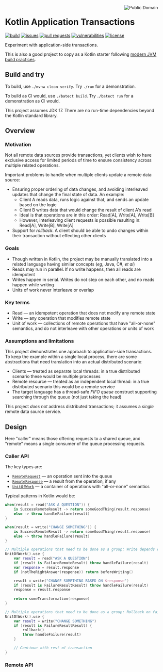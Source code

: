 <a href="LICENSE.md">
<img src="https://unlicense.org/pd-icon.png" alt="Public Domain" align="right"/>
</a>

# Kotlin Application Transactions

[![build](https://github.com/binkley/kotlin-application-transactions/workflows/build/badge.svg)](https://github.com/binkley/kotlin-application-transactions/actions)
[![issues](https://img.shields.io/github/issues/binkley/kotlin-application-transactions.svg)](https://github.com/binkley/kotlin-application-transactions/issues/)
[![pull requests](https://img.shields.io/github/issues-pr/binkley/kotlin-application-transactions.svg)](https://github.com/binkley/kotlin-application-transactions/pulls)
[![vulnerabilities](https://snyk.io/test/github/binkley/kotlin-application-transactions/badge.svg)](https://snyk.io/test/github/binkley/kotlin-application-transactions)
[![license](https://img.shields.io/badge/license-Public%20Domain-blue.svg)](http://unlicense.org/)

Experiment with application-side transactions.

This is also a good project to copy as a Kotlin starter following [modern JVM
build practices](https://github.com/binkley/modern-java-practices).

## Build and try

To build, use `./mvnw clean verify`.
Try `./run` for a demonstration.

To build as CI would, use `./batect build`.
Try `./batect run` for a demonstration as CI would.

This project assumes JDK 17.
There are no run-time dependencies beyond the Kotlin standard library.

## Overview

### Motivation

Not all remote data sources provide transactions, yet clients wish to have
exclusive access for limited periods of time to ensure consistency across
multiple related operations.

Important problems to handle when multiple clients update a remote data source:

- Ensuring proper ordering of data changes, and avoiding interleaved updates 
  that change the final state of data.
  An example:
  * Client A reads data, runs logic against that, and sends an update based 
    on the logic
  * Client B writes data that would change the result of client A's read
  * Ideal is that operations are in this order: Read\[A], Write\[A], Write\[B]
  * However, interleaving client requests is possible resulting in: Read\[A],
    Write\[B], Write\[A]
- Support for _rollback_.
  A client should be able to undo changes within their transaction without 
  effecting other clients

### Goals

* Though written in Kotlin, the project may be manually translated into a
  related language having similar concepts (_eg_, Java, C#, _et al_)
* Reads may run in parallel.
  If no write happens, then all reads are idempotent
* Writes happen in serial.
  Writes do not step on each other, and no reads happen while writing
* Units of work never interleave or overlap

### Key terms

- Read &mdash; an idempotent operation that does not modify any remote state
- Write &mdash; any operation that modifies remote state
- Unit of work &mdash; collections of remote operations that have 
  "all-or-none" semantics, and do not interleave with other operations or 
  units of work

### Assumptions and limitations

This project demonstrates one approach to application-side transactions.
To keep the example within a single local process, there are some
abstractions that need translation into an actual distributed scenario:

- Clients &mdash; treated as separate local threads: in a true distributed
  scenario these would be multiple processes
- Remote resource &mdash; treated as an independent local thread: in a true
  distributed scenario this would be a remote service
- The target language has a thread-safe _FIFO queue_ construct supporting 
  searching through the queue (not just taking the head)

This project _does not_ address distributed transactions; it assumes a
_single_ remote data source service.

## Design

Here "caller" means those offering requests to a shared queue, and "remote" 
means a single consumer of the queue processing requests.

### Caller API

The key types are:

- [`RemoteRequest`](src/main/kotlin/hm/binkley/labs/applicationTransactions/client/RemoteRequest.kt)
  &mdash; an operation sent into the queue
- [`RemoteResponse`](src/main/kotlin/hm/binkley/labs/applicationTransactions/client/RemoteResult.kt)
  &mdash; a result from the operation, if any
- [`UnitOfWork`](src/main/kotlin/hm/binkley/labs/applicationTransactions/client/UnitOfWork.kt)
  &mdash; a container of operations with "all-or-none" semantics

Typical patterns in Kotlin would be:

```kotlin
when(result = read("ASK A QUESTION")) {
    is SuccessRemoteResult -> return someGoodThing(result.response)
    else -> throw handleFailure(result)
}
```

```kotlin
when(result = write("CHANGE SOMETHING")) {
    is SuccessRemoteResult -> return someGoodThing(result.response)
    else -> throw handleFailure(result)
}
```

```kotlin
// Multiple operations that need to be done as a group: Write depends on Read
UnitOfWork().use {
    var result = read("ASK A QUESTION")
    if (result is FailureRemoteResult) throw handleFailure(result)
    var response = result.response
    if (notTheRightAnswer(response)) return beforeWriting()

    result = write("CHANGE SOMETHING BASED ON $response")
    if (result is FailureResultResult) throw handleFailure(result)
    response = result.response
    
    return someTransformation(response)
}
```

```kotlin
// Multiple operations that need to be done as a group: Rollback on failure
UnitOfWork().use {
    var result = write("CHANGE SOMETHING")
    if (result is FailureResultResult) {
        rollback()
        throw handleFailure(result)
    }

    // Continue with rest of transaction
}
```

### Remote API
